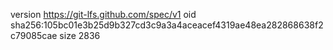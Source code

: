 version https://git-lfs.github.com/spec/v1
oid sha256:105bc01e3b25d9b327cd3c9a3a4aceacef4319ae48ea282868638f2c79085cae
size 2836
